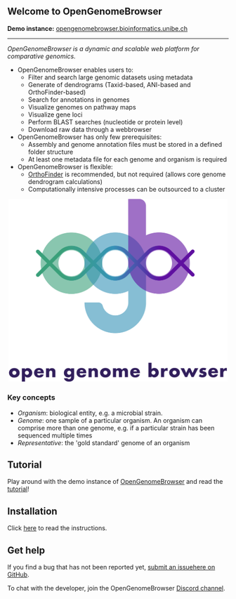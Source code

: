 <link rel="shortcut icon" type="image/svg+xml" href="/opengenomebrowser/favicon.svg">

## Welcome to OpenGenomeBrowser 
 
**Demo instance:** [opengenomebrowser.bioinformatics.unibe.ch](https://opengenomebrowser.bioinformatics.unibe.ch/)

<hr>

_OpenGenomeBrowser is a dynamic and scalable web platform for comparative genomics._

  - OpenGenomeBrowser enables users to:
    - Filter and search large genomic datasets using metadata
    - Generate of dendrograms (Taxid-based, ANI-based and OrthoFinder-based)
    - Search for annotations in genomes
    - Visualize genomes on pathway maps
    - Visualize gene loci
    - Perform BLAST searches (nucleotide or protein level)
    - Download raw data through a webbrowser 
  - OpenGenomeBrowser has only few prerequisites:
    - Assembly and genome annotation files must be stored in a defined folder structure
    - At least one metadata file for each genome and organism is required
  - OpenGenomeBrowser is flexible:
    - [OrthoFinder](https://github.com/davidemms/OrthoFinder) is recommended, but not required (allows core genome dendrogram calculations)
    - Computationally intensive processes can be outsourced to a cluster

<div align="center">
<img src="https://raw.githubusercontent.com/opengenomebrowser/opengenomebrowser/master/website/static/global/customicons/ogb-full.svg"  width="500px">
</div>


### Key concepts

  - _Organism_: biological entity, e.g. a microbial strain. 
  - _Genome_: one sample of a particular organism. An organism can comprise more than one genome, e.g. if a particular strain has been sequenced multiple times   
  - _Representative_: the 'gold standard' genome of an organism


## Tutorial

Play around with the demo instance of [OpenGenomeBrowser](opengenomebrowser.bioinformatics.unibe.ch/) and read the [tutorial](/tutorial.md)!


## Installation

Click [here](/installation.md) to read the instructions.


## Get help

If you find a bug that has not been reported yet, [submit an issuehere on GitHub](https://github.com/opengenomebrowser/opengenomebrowser/issues).

To chat with the developer, join the OpenGenomeBrowser [Discord channel](https://discord.gg/mDm4fqf).
